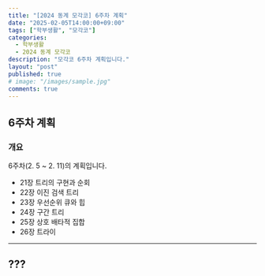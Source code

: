 ```yaml
---
title: "[2024 동계 모각코] 6주차 계획"
date: "2025-02-05T14:00:00+09:00"
tags: ["학부생활", "모각코"]
categories: 
  - 학부생활
  - 2024 동계 모각코
description: "모각코 6주차 계획입니다."
layout: "post"
published: true
# image: "/images/sample.jpg"
comments: true
---
```


## 6주차 계획
### 개요
6주차(2. 5 ~ 2. 11)의 계획입니다.
- 21장 트리의 구현과 순회
- 22장 이진 검색 트리
- 23장 우선순위 큐와 힙
- 24장 구간 트리
- 25장 상호 배타적 집합
- 26장 트라이

* * *

## ???